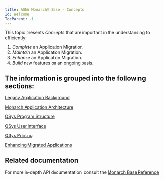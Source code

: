```yaml
---
title: ASNA Monarch® Base - Concepts
Id: Welcome
TocParent: -1
---
```


This topic presents *Concepts* that are important in the understanding to efficiently:

1. *Complete* an Application Migration.
2. *Maintain* an Application Migration.
3. *Enhance* an Application Migration.
4. *Build* new features on an ongoing basis.

## The information is grouped into the following sections:

[Legacy Application Background](/concepts/background/background-overview.html)

[Monarch Application Architecture](/concepts/architecture/architecture-overview.html)

[QSys Program Structure](/concepts/program-structure/program-structure-overview.html)

[QSys User Interface](/concepts/user-interface/ui-overview)

[QSys Printing](/concepts/printing/printing_overview.html)

[Enhancing Migrated Applications](/concepts/enhancements/enhancements-overview.html)


## Related documentation
For more in-depth API documentation, consult the [Monarch Base Reference](/reference/reference-overview.html)


